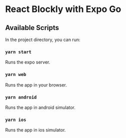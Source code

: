 # React Blockly with Expo Go

## Available Scripts

In the project directory, you can run:

### `yarn start`

Runs the expo server.

### `yarn web`

Runs the app in your browser.

### `yarn android`

Runs the app in android simulator.

### `yarn ios`

Runs the app in ios simulator.
